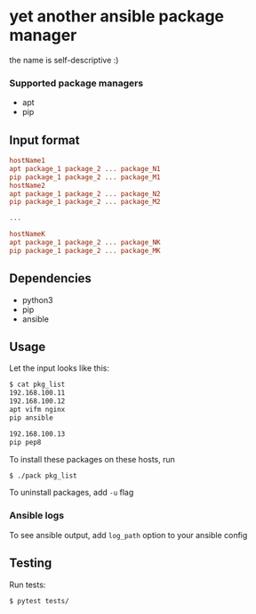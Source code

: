 # yet another ansible package manager

the name is self-descriptive :)

### Supported package managers

- apt
- pip

## Input format

```ini
hostName1
apt package_1 package_2 ... package_N1
pip package_1 package_2 ... package_M1
hostName2
apt package_1 package_2 ... package_N2
pip package_1 package_2 ... package_M2

...

hostNameK
apt package_1 package_2 ... package_NK
pip package_1 package_2 ... package_MK
```

## Dependencies

- python3
- pip
- ansible

## Usage

Let the input looks like this:
```bash
$ cat pkg_list
192.168.100.11
192.168.100.12
apt vifm nginx
pip ansible

192.168.100.13
pip pep8
```

To install these packages on these hosts, run
```bash
$ ./pack pkg_list
```

To uninstall packages, add `-u` flag

### Ansible logs

To see ansible output, add `log_path` option to your ansible config

## Testing

Run tests:
```bash
$ pytest tests/
```

